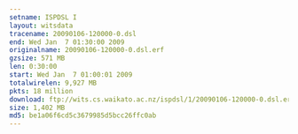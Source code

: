 ```yaml
---
setname: ISPDSL I
layout: witsdata
tracename: 20090106-120000-0.dsl
end: Wed Jan  7 01:30:00 2009
originalname: 20090106-120000-0.dsl.erf
gzsize: 571 MB
len: 0:30:00
start: Wed Jan  7 01:00:01 2009
totalwirelen: 9,927 MB
pkts: 18 million
download: ftp://wits.cs.waikato.ac.nz/ispdsl/1/20090106-120000-0.dsl.erf.gz
size: 1,402 MB
md5: be1a06f6cd5c3679985d5bcc26ffc0ab
---
```

